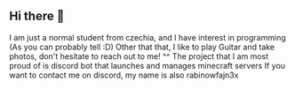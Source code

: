 ## Hi there 👋
I am just a normal student from czechia, and I have interest in programming (As you can probably tell :D)
Other that that, I like to play Guitar and take photos, don't hesitate to reach out to me! ^^
The project that I am most proud of is discord bot that launches and manages minecraft servers
If you want to contact me on discord, my name is also rabinowfajn3x

<!--
**rabinowfajn3x/rabinowfajn3x** is a ✨ _special_ ✨ repository because its `README.md` (this file) appears on your GitHub profile.

Here are some ideas to get you started:

- 🔭 I’m currently working on ...
- 🌱 I’m currently learning ...
- 👯 I’m looking to collaborate on ...
- 🤔 I’m looking for help with ...
- 💬 Ask me about ...
- 📫 How to reach me: ...
- 😄 Pronouns: ...
- ⚡ Fun fact: ...
-->
